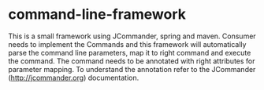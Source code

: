 # command-line-framework
This is a small framework using JCommander, spring and maven. Consumer needs to implement the Commands and this framework will automatically parse the command line parameters, map it to right command and execute the command. The command needs to be annotated with right attributes for parameter mapping. To understand the annotation refer to the JCommander (http://jcommander.org) documentation.
